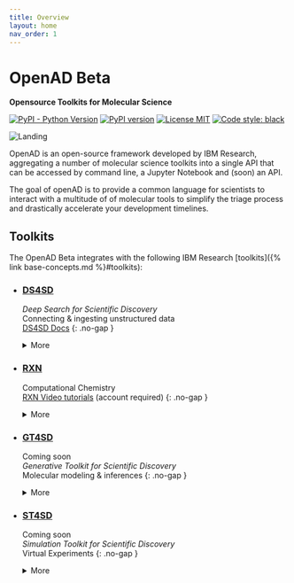 ```yaml
---
title: Overview
layout: home
nav_order: 1
---
```


# OpenAD Beta

**Opensource Toolkits for Molecular Science**

[![PyPI - Python Version](https://img.shields.io/pypi/pyversions/openad)](https://pypi.org/project/openad/)
[![PyPI version](https://img.shields.io/pypi/v/openad)](https://pypi.org/project/openad/)
[![License MIT](https://img.shields.io/github/license/acceleratedscience/open-ad-toolkit)](https://opensource.org/licenses/MIT)
[![Code style: black](https://img.shields.io/badge/code%20style-black-000000.svg)](https://github.com/psf/black)
<!-- [![Docs](https://img.shields.io/badge/website-live-brightgreen)](https://github.com/acceleratedscience/open-ad-toolkit) -->

![Landing](assets/screenshot-landing.png)

OpenAD is an open-source framework developed by IBM Research, aggregating a number of molecular science toolkits into a single API that can be accessed by command line, a Jupyter Notebook and (soon) an API.

The goal of openAD is to provide a common language for scientists to interact with a multitude of of molecular tools to simplify the triage process and drastically accelerate your development timelines.

## Toolkits

The OpenAD Beta integrates with the following IBM Research [toolkits]({% link base-concepts.md %}#toolkits):

-   ### [DS4SD](https://ds4sd.github.io/)

    _Deep Search for Scientific Discovery_<br>
    Connecting & ingesting unstructured data<br>
    [DS4SD Docs](https://ds4sd.github.io/deepsearch-toolkit/)
    {: .no-gap }
    <details markdown="block">
    <summary>More</summary>
    <div>
        <p>The Deep Search toolkit uses AI to convert unstructured PDF documents into structured JSON files and enables you to automate knowledge extraction.</p>
        <p>You can use it for both public and proprietary documents.</p>
    </div>
    </details>

-   ### [RXN](https://rxn.res.ibm.com/)

    Computational Chemistry<br>
    [RXN Video tutorials](https://rxn.app.accelerate.science/rxn/learn) (account required)
    {: .no-gap }
    <details markdown="block">
    <summary>More</summary>
    <div>
        <p>The Reaction toolkit uses AI to predict chemical reactions, retrosynthesis pathways and experimental procedures.</p>
        <p>You can train AI models to build intelligence in your specific chemistry domain, and scale your analysis and model training while securing your data using features of the Discovery Platform.</p>
    </div>
    </details>

-   ### [GT4SD](https://github.com/GT4SD/gt4sd-core)

    <span class="mini-label">Coming soon</span><br>
    _Generative Toolkit for Scientific Discovery_<br>
    Molecular modeling & inferences
    {: .no-gap }
    <details markdown="block">
    <summary>More</summary>
    <div>
        The Generative Toolkit accelerates hypothesis generation in the scientific discovery process. It provides a library for making state-of-the-art generative AI models easier to use.
    </div>
    </details>

-   ### [ST4SD](https://st4sd.github.io/overview/)

    <span class="mini-label">Coming soon</span><br>
    _Simulation Toolkit for Scientific Discovery_<br>
    Virtual Experiments
    {: .no-gap }
    <details markdown="block">
    <summary>More</summary>
    <div>
        <p>The Simulation Toolkit simplifies the development, execution and dissemination of virtual experiments.</p>
        <p>A virtual experiment is an application workflow which measures one or more characteristics of one or more input systems. It is the computational analog of a lab experiment.</p>
    </div>
    </details>
